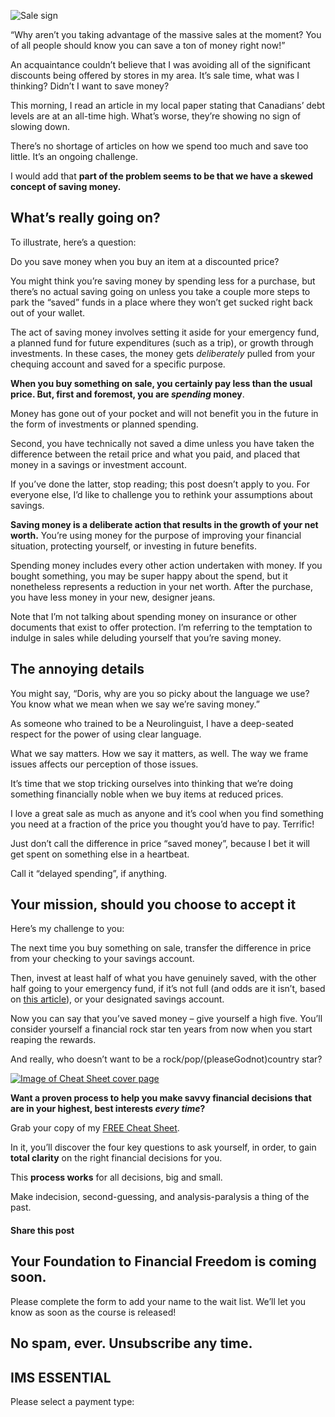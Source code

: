 ![Sale sign](https://yourfinanciallaunchpad.com/wp-content/uploads/elementor/thumbs/Sale-sign-qdc6cpthe1jg09nepcheyd0ymqwyqy89x64timb4aw.jpg "Sale sign")

“Why aren’t you taking advantage of the massive sales at the moment? You of all people should know you can save a ton of money right now!”

An acquaintance couldn’t believe that I was avoiding all of the significant discounts being offered by stores in my area. It’s sale time, what was I thinking? Didn’t I want to save money?

This morning, I read an article in my local paper stating that Canadians’ debt levels are at an all-time high. What’s worse, they’re showing no sign of slowing down.

There’s no shortage of articles on how we spend too much and save too little. It’s an ongoing challenge.

I would add that **part of the problem seems to be that we have a skewed concept of saving money.**

## What’s really going on?

To illustrate, here’s a question:

Do you save money when you buy an item at a discounted price?

You might think you’re saving money by spending less for a purchase, but there’s no actual saving going on unless you take a couple more steps to park the “saved” funds in a place where they won’t get sucked right back out of your wallet.

The act of saving money involves setting it aside for your emergency fund, a planned fund for future expenditures (such as a trip), or growth through investments. In these cases, the money gets *deliberately* pulled from your chequing account and saved for a specific purpose.

**When you buy something on sale, you certainly pay less than the usual price. But, first and foremost, you are *spending* money**.

Money has gone out of your pocket and will not benefit you in the future in the form of investments or planned spending.

Second, you have technically not saved a dime unless you have taken the difference between the retail price and what you paid, and placed that money in a savings or investment account.

If you’ve done the latter, stop reading; this post doesn’t apply to you. For everyone else, I’d like to challenge you to rethink your assumptions about savings.

**Saving money is a deliberate action that results in the growth of your net worth.** You’re using money for the purpose of improving your financial situation, protecting yourself, or investing in future benefits.

Spending money includes every other action undertaken with money. If you bought something, you may be super happy about the spend, but it nonetheless represents a reduction in your net worth. After the purchase, you have less money in your new, designer jeans.

Note that I’m not talking about spending money on insurance or other documents that exist to offer protection. I’m referring to the temptation to indulge in sales while deluding yourself that you’re saving money.

## The annoying details

You might say, “Doris, why are you so picky about the language we use? You know what we mean when we say we’re saving money.”

As someone who trained to be a Neurolinguist, I have a deep-seated respect for the power of using clear language.

What we say matters. How we say it matters, as well. The way we frame issues affects our perception of those issues.

It’s time that we stop tricking ourselves into thinking that we’re doing something financially noble when we buy items at reduced prices.

I love a great sale as much as anyone and it’s cool when you find something you need at a fraction of the price you thought you’d have to pay. Terrific!

Just don’t call the difference in price “saved money”, because I bet it will get spent on something else in a heartbeat.

Call it “delayed spending”, if anything.

## Your mission, should you choose to accept it

Here’s my challenge to you:

The next time you buy something on sale, transfer the difference in price from your checking to your savings account.

Then, invest at least half of what you have genuinely saved, with the other half going to your emergency fund, if it’s not full (and odds are it isn’t, based on [this article](http://ottawacitizen.com/news/local-news/new-survey-finds-42-per-cent-of-ontarians-live-paycheque-to-paycheque)), or your designated savings account.

Now you can say that you’ve saved money – give yourself a high five. You’ll consider yourself a financial rock star ten years from now when you start reaping the rewards.

And really, who doesn’t want to be a rock/pop/(pleaseGodnot)country star?

[![Image of Cheat Sheet cover page](https://yourfinanciallaunchpad.com/wp-content/uploads/elementor/thumbs/Image-of-Cheat-Sheet-cover-page-1-qdc6cl407hkwfe9g4kotczrg98wq9qflnb0lcioeeg.png "Image of Cheat Sheet cover page")](attachments/4-questions-cheat-sheet.jpg)

**Want a proven process to help you make savvy financial decisions that are in your highest, best interests *every time*?**

Grab your copy of my [FREE Cheat Sheet](https://yourfinanciallaunchpad.com/4-questions-cheat-sheet/).

In it, you’ll discover the four key questions to ask yourself, in order, to gain **total clarity** on the right financial decisions for you.

This **process works** for all decisions, big and small.

Make indecision, second-guessing, and analysis-paralysis a thing of the past.

#### Share this post

## Your Foundation to Financial Freedom is coming soon.

Please complete the form to add your name to the wait list. We’ll let you know as soon as the course is released!

## No spam, ever. Unsubscribe any time.

## IMS ESSENTIAL

Please select a payment type: